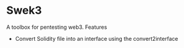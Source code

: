 # Swek3

A toolbox for pentesting web3.
Features

- Convert Solidity file into an interface using the convert2interface
